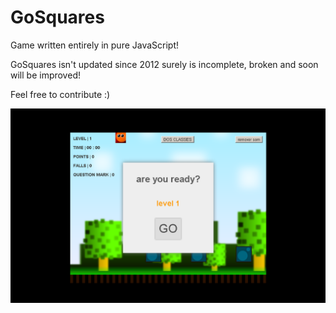 # GoSquares
Game written entirely in pure JavaScript!

GoSquares isn't updated since 2012 surely is incomplete, broken and soon will be improved!

Feel free to contribute :)

![alt tag](https://raw.githubusercontent.com/7rin0/goquares/master/images/screenshot.png)
